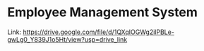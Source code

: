 # Employee Management System
Link: https://drive.google.com/file/d/1QXqIOGWg2ilPBLe-gwLg0_Y839J1o5Ht/view?usp=drive_link 
